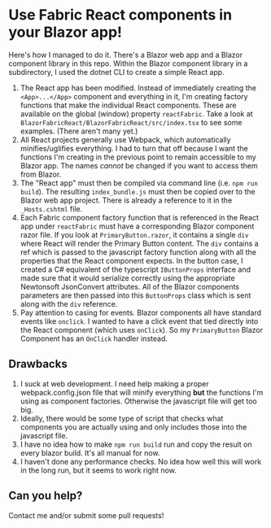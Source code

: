 # Use Fabric React components in your Blazor app!

Here's how I managed to do it.  There's a Blazor web app and a Blazor component library in this repo.  Within the Blazor component library in a subdirectory, I used the dotnet CLI to create a simple React app.  

1.  The React app has been modified.  Instead of immediately creating the `<App>...</App>` component and everything in it, I'm creating factory functions that make the individual React components.  These are available on the global (window) property `reactFabric`.  Take a look at `BlazorFabricReact/BlazorFabricReact/src/index.tsx` to see some examples.  (There aren't many yet.)
2.  All React projects generally use Webpack, which automatically minifies/uglifies everything.  I had to turn that off because I want the functions I'm creating in the previous point to remain accessible to my Blazor app.  The names *cannot* be changed if you want to access them from Blazor.
3.  The "React app" must then be compiled via command line (i.e. `npm run build`).  The resulting `index_bundle.js` must then be copied over to the Blazor web app project.  There is already a reference to it in the `_Hosts.cshtml` file. 
4.  Each Fabric component factory function that is referenced in the React app under `reactFabric` must have a corresponding Blazor component razor file.  If you look at `PrimaryButton.razor`, it contains a single `div` where React will render the Primary Button content.  The `div` contains a ref which is passed to the javascript factory function along with all the properties that the React component expects.  In the button case, I created a C# equivalent of the typescript `IButtonProps` interface and made sure that it would serialize correctly using the appropriate Newtonsoft JsonConvert attributes.  All of the Blazor components parameters are then passed into this `ButtonProps` class which is sent along with the `div` reference.
5.  Pay attention to casing for events.  Blazor components all have standard events like `onclick`.  I wanted to have a click event that tied directly into the React component (which uses `onClick`).  So my `PrimaryButton` Blazor Component has an `OnClick` handler instead.  

## Drawbacks

1.  I suck at web development.  I need help making a proper webpack.config.json file that will minify everything **but** the functions I'm using as component factories.  Otherwise the javascript file will get too big.
2.  Ideally, there would be some type of script that checks what components you are actually using and only includes those into the javascript file.  
3.  I have no idea how to make `npm run build` run and copy the result on every blazor build.  It's all manual for now.
4.  I haven't done any performance checks.  No idea how well this will work in the long run, but it seems to work right now.

## Can you help?

Contact me and/or submit some pull requests!
